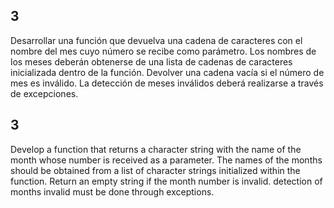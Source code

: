 ## 3
 Desarrollar una función que devuelva una cadena de caracteres con el nombre del
mes cuyo número se recibe como parámetro. Los nombres de los meses deberán
obtenerse de una lista de cadenas de caracteres inicializada dentro de la función.
Devolver una cadena vacía si el número de mes es inválido. La detección de meses
inválidos deberá realizarse a través de excepciones.

## 3
 Develop a function that returns a character string with the name of the
month whose number is received as a parameter. The names of the months should
be obtained from a list of character strings initialized within the function.
Return an empty string if the month number is invalid. detection of months
invalid must be done through exceptions.